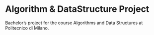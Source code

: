 # Algorithm & DataStructure Project
Bachelor’s project for the course Algorithms and Data Structures at Politecnico di Milano.
